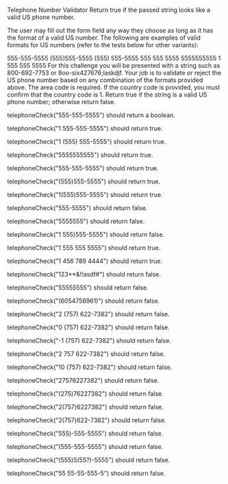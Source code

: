 Telephone Number Validator
Return true if the passed string looks like a valid US phone number.

The user may fill out the form field any way they choose as long as it has the format of a valid US number. The following are examples of valid formats for US numbers (refer to the tests below for other variants):

555-555-5555
(555)555-5555
(555) 555-5555
555 555 5555
5555555555
1 555 555 5555
For this challenge you will be presented with a string such as 800-692-7753 or 8oo-six427676;laskdjf. Your job is to validate or reject the US phone number based on any combination of the formats provided above. The area code is required. If the country code is provided, you must confirm that the country code is 1. Return true if the string is a valid US phone number; otherwise return false.

telephoneCheck("555-555-5555") should return a boolean.

telephoneCheck("1 555-555-5555") should return true.

telephoneCheck("1 (555) 555-5555") should return true.

telephoneCheck("5555555555") should return true.

telephoneCheck("555-555-5555") should return true.

telephoneCheck("(555)555-5555") should return true.

telephoneCheck("1(555)555-5555") should return true.

telephoneCheck("555-5555") should return false.

telephoneCheck("5555555") should return false.

telephoneCheck("1 555)555-5555") should return false.

telephoneCheck("1 555 555 5555") should return true.

telephoneCheck("1 456 789 4444") should return true.

telephoneCheck("123**&!!asdf#") should return false.

telephoneCheck("55555555") should return false.

telephoneCheck("(6054756961)") should return false.

telephoneCheck("2 (757) 622-7382") should return false.

telephoneCheck("0 (757) 622-7382") should return false.

telephoneCheck("-1 (757) 622-7382") should return false.

telephoneCheck("2 757 622-7382") should return false.

telephoneCheck("10 (757) 622-7382") should return false.

telephoneCheck("27576227382") should return false.

telephoneCheck("(275)76227382") should return false.

telephoneCheck("2(757)6227382") should return false.

telephoneCheck("2(757)622-7382") should return false.

telephoneCheck("555)-555-5555") should return false.

telephoneCheck("(555-555-5555") should return false.

telephoneCheck("(555)5(55?)-5555") should return false.

telephoneCheck("55 55-55-555-5") should return false.